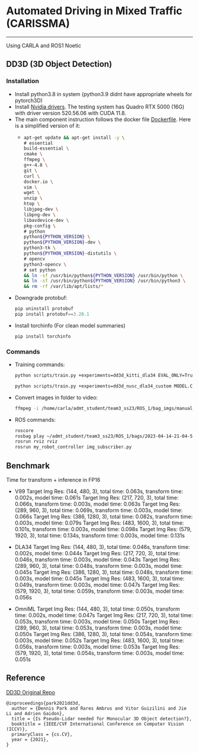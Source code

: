 # Automated Driving in Mixed Traffic (CARISSMA)
---
Using CARLA and ROS1 Noetic

## DD3D (3D Object Detection)
### Installation
- Install python3.8 in system (python3.9 didnt have appropriate wheels for pytorch3D)
- Install [Nvidia drivers](https://www.cyberciti.biz/faq/ubuntu-linux-install-nvidia-driver-latest-proprietary-driver/). The testing system has Quadro RTX 5000 (16G) with driver version 520.56.06 with CUDA 11.8.
- The main component instruction follows the docker file [Dockerfile](monocam_3D_object_detection/src/dd3d/docker/Dockerfile-cu111). Here is a simplified version of it:
    - ```bash
      apt-get update && apt-get install -y \
      # essential
      build-essential \
      cmake \
      ffmpeg \
      g++-4.8 \
      git \
      curl \
      docker.io \
      vim \
      wget \
      unzip \
      htop \
      libjpeg-dev \
      libpng-dev \
      libavdevice-dev \
      pkg-config \
      # python
      python${PYTHON_VERSION} \
      python${PYTHON_VERSION}-dev \
      python3-tk \
      python${PYTHON_VERSION}-distutils \
      # opencv
      python3-opencv \
      # set python
      && ln -sf /usr/bin/python${PYTHON_VERSION} /usr/bin/python \
      && ln -sf /usr/bin/python${PYTHON_VERSION} /usr/bin/python3 \
      && rm -rf /var/lib/apt/lists/*
      ```
- Downgrade protobuf: 
    ```python
    pip uninstall protobuf
    pip install protobuf==3.20.1
    ```
- Install torchinfo (For clean model summaries)
    ```python
    pip install torchinfo
    ```
### Commands
- Training commands:
    ```bash
    python scripts/train.py +experiments=dd3d_kitti_dla34 EVAL_ONLY=True MODEL.CKPT=../dla34_exp.pth TEST.IMS_PER_BATCH=8

    python scripts/train.py +experiments=dd3d_nusc_dla34_custom MODEL.CKPT=/home/carla/admt_student/team3_ss23/AVE6_project/dd3d/depth_pretrained_weights/depth_pretrained_dla34-2lnfuzr1.pth
    ```
- Convert images in folder to video:
    ```bash
    ffmpeg -i /home/carla/admt_student/team3_ss23/ROS_1/bag_imgs/manual_v99_evgresize/%01d.png -r 30 -c:v h264_nvenc out_v99_evg.mp4
    ```
- ROS commands: 
    ```bash
    roscore
    rosbag play ~/admt_student/team3_ss23/ROS_1/bags/2023-04-14-21-04-50.bag -r 0.1 -l
    rosrun rviz rviz
    rosrun my_robot_controller img_subscriber.py
    ```
## Benchmark
Time for transform + inference in FP16
- V99
Target Img Res: (144, 480, 3), total time: 0.063s, transform time: 0.002s, model time: 0.061s
Target Img Res: (217, 720, 3), total time: 0.066s, transform time: 0.003s, model time: 0.063s
Target Img Res: (289, 960, 3), total time: 0.069s, transform time: 0.003s, model time: 0.066s
Target Img Res: (386, 1280, 3), total time: 0.082s, transform time: 0.003s, model time: 0.079s
Target Img Res: (483, 1600, 3), total time: 0.101s, transform time: 0.003s, model time: 0.098s
Target Img Res: (579, 1920, 3), total time: 0.134s, transform time: 0.003s, model time: 0.131s

- DLA34
Target Img Res: (144, 480, 3), total time: 0.046s, transform time: 0.002s, model time: 0.044s
Target Img Res: (217, 720, 3), total time: 0.046s, transform time: 0.003s, model time: 0.043s
Target Img Res: (289, 960, 3), total time: 0.048s, transform time: 0.003s, model time: 0.045s
Target Img Res: (386, 1280, 3), total time: 0.048s, transform time: 0.003s, model time: 0.045s
Target Img Res: (483, 1600, 3), total time: 0.049s, transform time: 0.003s, model time: 0.047s
Target Img Res: (579, 1920, 3), total time: 0.059s, transform time: 0.003s, model time: 0.056s

- OmniML
Target Img Res: (144, 480, 3), total time: 0.050s, transform time: 0.002s, model time: 0.047s
Target Img Res: (217, 720, 3), total time: 0.053s, transform time: 0.003s, model time: 0.050s
Target Img Res: (289, 960, 3), total time: 0.053s, transform time: 0.003s, model time: 0.050s
Target Img Res: (386, 1280, 3), total time: 0.054s, transform time: 0.003s, model time: 0.052s
Target Img Res: (483, 1600, 3), total time: 0.056s, transform time: 0.003s, model time: 0.053s
Target Img Res: (579, 1920, 3), total time: 0.054s, transform time: 0.003s, model time: 0.051s

## Reference
[DD3D Original Repo](https://github.com/TRI-ML/dd3d)
```
@inproceedings{park2021dd3d,
  author = {Dennis Park and Rares Ambrus and Vitor Guizilini and Jie Li and Adrien Gaidon},
  title = {Is Pseudo-Lidar needed for Monocular 3D Object detection?},
  booktitle = {IEEE/CVF International Conference on Computer Vision (ICCV)},
  primaryClass = {cs.CV},
  year = {2021},
}